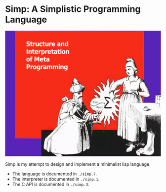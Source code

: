 # Simp: A Simplistic Programming Language

<p align="center">
  <img src="./simp.png", title="A wizard kneeling in front of a down pointing witch"/>
</p>

Simp is my attempt to design and implement a minimalist lisp language.
* The language is documented in `./simp.7`.
* The interpreter is documented in `./simp.1`.
* The C API is documented in `./simp.3`.
